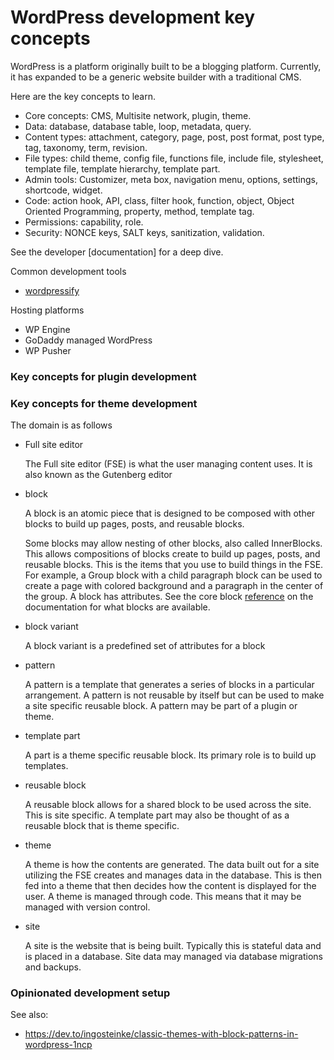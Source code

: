 # WordPress development key concepts

WordPress is a platform originally built to be a blogging platform. Currently, it has expanded to be a generic website builder with a traditional CMS.

Here are the key concepts to learn.

- Core concepts: CMS, Multisite network, plugin, theme.
- Data: database, database table, loop, metadata, query.
- Content types: attachment, category, page, post, post format, post type, tag, taxonomy, term, revision.
- File types: child theme, config file, functions file, include file, stylesheet, template file, template hierarchy, template part.
- Admin tools: Customizer, meta box, navigation menu, options, settings, shortcode, widget.
- Code: action hook, API, class, filter hook, function, object, Object Oriented Programming, property, method, template tag.
- Permissions: capability, role.
- Security: NONCE keys, SALT keys, sanitization, validation.

See the developer [documentation] for a deep dive.

Common development tools

- [wordpressify]

Hosting platforms

- WP Engine
- GoDaddy managed WordPress
- WP Pusher

[wordpressify]: https://www.wordpressify.co/
[documention]: https://developer.wordpress.org/

### Key concepts for plugin development

### Key concepts for theme development

The domain is as follows

- Full site editor

  The Full site editor (FSE) is what the user managing content uses. It is also known as the Gutenberg editor

- block

  A block is an atomic piece that is designed to be composed with other blocks to build up pages, posts, and reusable blocks.

  Some blocks may allow nesting of other blocks, also called InnerBlocks. This allows compositions of blocks create to build up pages, posts, and reusable blocks. This is the items that you use to build things in the FSE. For example, a Group block with a child paragraph block can be used to create a page with colored background and a paragraph in the center of the group. A block has attributes. See the core block [reference] on the documentation for what blocks are available.

  [reference]: https://developer.wordpress.org/block-editor/reference-guides/core-blocks/

- block variant

  A block variant is a predefined set of attributes for a block

- pattern

  A pattern is a template that generates a series of blocks in a particular arrangement. A pattern is not reusable by itself but can be used to make a site specific reusable block. A pattern may be part of a plugin or theme.

- template part

  A part is a theme specific reusable block. Its primary role is to build up templates.

- reusable block

  A reusable block allows for a shared block to be used across the site. This is site specific. A template part may also be thought of as a reusable block that is theme specific.

- theme

  A theme is how the contents are generated. The data built out for a site utilizing the FSE creates and manages data in the database. This is then fed into a theme that then decides how the content is displayed for the user. A theme is managed through code. This means that it may be managed with version control.

- site

  A site is the website that is being built. Typically this is stateful data and is placed in a database. Site data may managed via database migrations and backups.

[key conepts]: https://developer.wordpress.org/block-editor/explanations/architecture/key-concepts/

### Opinionated development setup

See also:

- https://dev.to/ingosteinke/classic-themes-with-block-patterns-in-wordpress-1ncp
